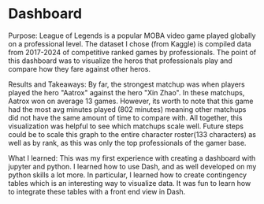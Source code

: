 # Dashboard

Purpose:
League of Legends is a popular MOBA video game played globally on a professional level. The dataset I chose (from Kaggle) is compiled data from 2017-2024 of competitive ranked games by professionals. 
The point of this dashboard was to visualize the heros that professionals play and compare how they fare against other heros. 

Results and Takeaways: 
By far, the strongest matchup was when players played the hero "Aatrox" against the hero "Xin Zhao". In these matchups, Aatrox won on average 13 games. However, its worth to note that this game had the most avg minutes played
(802 minutes) meaning other matchups did not have the same amount of time to compare with. All together, this visualization was helpful to see which matchups scale well. Future steps could be to scale this graph to the entire character roster(133 characters) as well as by rank, as this was only the top professionals of the gamer base. 

What I learned: 
This was my first experience with creating a dashboard with jupyter and python. I learned how to use Dash, and as well developed on my python skills a lot more. In particular, I learned how to create contingency tables which is an interesting way to visualize data. It was fun to learn how to integrate these tables with a front end view in Dash. 
